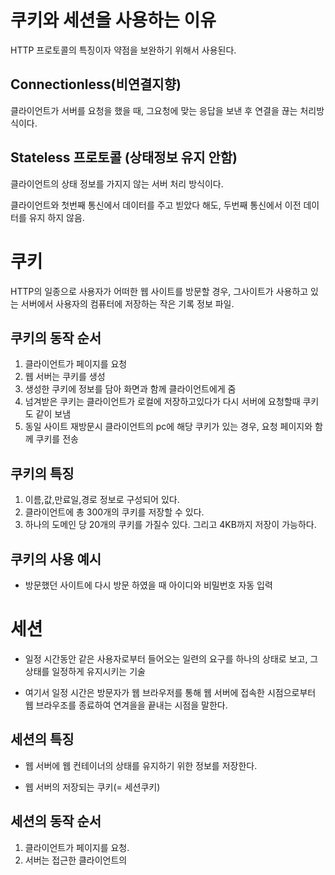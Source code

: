# 쿠키와 세션을 사용하는 이유

HTTP 프로토콜의 특징이자 약점을 보완하기 위해서 사용된다.

## Connectionless(비연결지향)

클라이언트가 서버를 요청을 했을 때, 그요청에 맞는 응답을 보낸 후 연결을 끊는 처리방식이다.

## Stateless 프로토콜 (상태정보 유지 안함)

클라이언트의 상태 정보를 가지지 않는 서버 처리 방식이다.

클라이언트와 첫번째 통신에서 데이터를 주고 빋았다 해도, 두번째 통신에서 이전 데이터를 유지 하지 않음.

# 쿠키

HTTP의 일종으로 사용자가 어떠한 웹 사이트를 방문할 경우,
그사이트가 사용하고 있는 서버에서 사용자의 컴퓨터에 저장하는 작은 기록 정보 파일.

## 쿠키의 동작 순서

1. 클라이언트가 페이지를 요청
2. 웹 서버는 쿠키를 생성
3. 생성한 쿠키에 정보를 담아 화면과 함께 클라이언트에게 줌
4. 넘겨받은 쿠키는 클라이언트가 로컬에 저장하고있다가 다시 서버에 요청할때 쿠키도 같이 보냄
5. 동일 사이트 재방문시 클라이언트의 pc에 해당 쿠키가 있는 경우, 요청 페이지와 함께 쿠키를 전송

## 쿠키의 특징

1. 이름,값,만료일,경로 정보로 구성되어 있다.
2. 클라이언트에 총 300개의 쿠키를 저장할 수 있다.
3. 하나의 도메인 당 20개의 쿠키를 가질수 있다. 그리고 4KB까지 저장이 가능하다.

## 쿠키의 사용 예시

- 방문했던 사이트에 다시 방문 하였을 때 아이디와 비밀번호 자동 입력

# 세션

- 일정 시간동안 같은 사용자로부터 들어오는 일련의 요구를 하나의 상태로 보고, 그상태를 일정하게 유지시키는 기술

- 여기서 일정 시간은 방문자가 웹 브라우저를 통해 웹 서버에 접속한 시점으로부터 웹 브라우조를 종료하여 연겨을을 끝내는 시점을 말한다.

## 세션의 특징

- 웹 서버에 웹 컨테이너의 상태를 유지하기 위한 정보를 저장한다.

- 웹 서버의 저장되는 쿠키(= 세션쿠키)

## 세션의 동작 순서

1. 클라이언트가 페이지를 요청.
2. 서버는 접근한 클라이언트의
